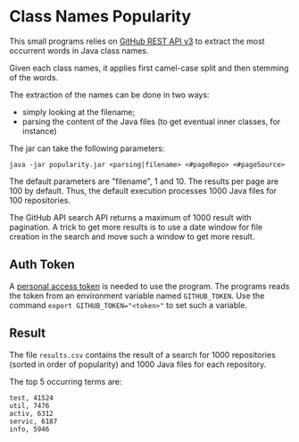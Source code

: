 # Class Names Popularity

This small programs relies on [GitHub REST API v3](https://developer.github.com/v3/) to extract the most occurrent words
in Java class names.

Given each class names, it applies first camel-case split and then stemming of the words.

The extraction of the names can be done in two ways:
* simply looking at the filename;
* parsing the content of the Java files (to get eventual inner classes, for instance)

The jar can take the following parameters:

```
java -jar popularity.jar <parsing|filename> <#pageRepo> <#pageSource>
```

The default parameters are "filename", 1 and 10.
The results per page are 100 by default.
Thus, the default execution processes 1000 Java files for 100 repositories.

The GitHub API search API returns a maximum of 1000 result with pagination.
A trick to get more results is to use a date window for file creation in the search and move such a window to get more 
result.

## Auth Token
A [personal access token](https://github.com/settings/tokens) is needed to use the program.
The programs reads the token from an environment variable named `GITHUB_TOKEN`.
Use the command `export GITHUB_TOKEN="<token>"` to set such a variable.

## Result
The file `results.csv` contains the result of a search for 1000 repositories (sorted in order of popularity)
and 1000 Java files for each repository.

The top 5 occurring terms are:

```
test, 41524
util, 7476
activ, 6312
servic, 6187
info, 5946
```

